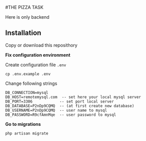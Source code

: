 #THE PIZZA TASK

Here is only backend

## Installation

Copy or download this reposithory

**Fix configuration environment**

Create configuration file `.env`

    cp .env.example .env

Change following strings

    DB_CONNECTION=mysql
    DB_HOST=remotemysql.com  -- set here your local mysql server
    DB_PORT=3306			-- set port local server
    DB_DATABASE=P2nDp9CQMQ	-- (at first create new database) 
    DB_USERNAME=P2nDp9CQMQ	-- user name to mysql
    DB_PASSWORD=R9cfAmnMqe	-- user password to mysql


**Go to migrations**

    php artisan migrate
